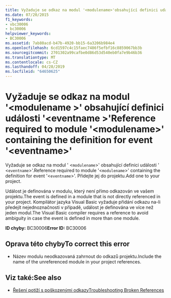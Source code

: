 ```yaml
---
title: Vyžaduje se odkaz na modul '<modulename>'obsahující definici události'<eventname>.
ms.date: 07/20/2015
f1_keywords:
- vbc30006
- bc30006
helpviewer_keywords:
- BC30006
ms.assetid: 7ab80acd-b47b-4920-bb15-6a3206b984e4
ms.openlocfilehash: 6cd1597c4c15faec7486f5efbf16c8859067bb3b
ms.sourcegitcommit: 2701302a99cafbe0d86d53d540eb0fa7e9b46b36
ms.translationtype: MT
ms.contentlocale: cs-CZ
ms.lasthandoff: 04/28/2019
ms.locfileid: "64650625"
---
```

# <a name="reference-required-to-module-modulename-containing-the-definition-for-event-eventname"></a><span data-ttu-id="9a44f-102">Vyžaduje se odkaz na modul '\<modulename >' obsahující definici události '\<eventname >'</span><span class="sxs-lookup"><span data-stu-id="9a44f-102">Reference required to module '\<modulename>' containing the definition for event '\<eventname>'</span></span>
<span data-ttu-id="9a44f-103">Vyžaduje se odkaz na modul ' <`modulename`>' obsahující definici události ' <`eventname`>'.</span><span class="sxs-lookup"><span data-stu-id="9a44f-103">Reference required to module '<`modulename`>' containing the definition for event '<`eventname`>'.</span></span> <span data-ttu-id="9a44f-104">Přidejte jej do projektu.</span><span class="sxs-lookup"><span data-stu-id="9a44f-104">Add one to your project.</span></span>  
  
 <span data-ttu-id="9a44f-105">Událost je definována v modulu, který není přímo odkazován ve vašem projektu.</span><span class="sxs-lookup"><span data-stu-id="9a44f-105">The event is defined in a module that is not directly referenced in your project.</span></span> <span data-ttu-id="9a44f-106">Kompilátor jazyka Visual Basic vyžaduje přidání odkazu na-li předejít nejednoznačnosti v případě, událost je definována ve více než jeden modul.</span><span class="sxs-lookup"><span data-stu-id="9a44f-106">The Visual Basic compiler requires a reference to avoid ambiguity in case the event is defined in more than one module.</span></span>  
  
 <span data-ttu-id="9a44f-107">**ID chyby:** BC30006</span><span class="sxs-lookup"><span data-stu-id="9a44f-107">**Error ID:** BC30006</span></span>  
  
## <a name="to-correct-this-error"></a><span data-ttu-id="9a44f-108">Oprava této chyby</span><span class="sxs-lookup"><span data-stu-id="9a44f-108">To correct this error</span></span>  
  
- <span data-ttu-id="9a44f-109">Název modulu neodkazovaná zahrnout do odkazů projektu.</span><span class="sxs-lookup"><span data-stu-id="9a44f-109">Include the name of the unreferenced module in your project references.</span></span>  
  
## <a name="see-also"></a><span data-ttu-id="9a44f-110">Viz také:</span><span class="sxs-lookup"><span data-stu-id="9a44f-110">See also</span></span>

- [<span data-ttu-id="9a44f-111">Řešení potíží s poškozenými odkazy</span><span class="sxs-lookup"><span data-stu-id="9a44f-111">Troubleshooting Broken References</span></span>](/visualstudio/ide/troubleshooting-broken-references)
